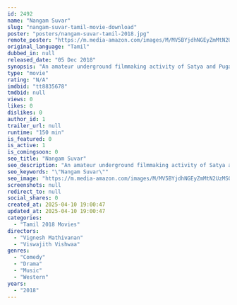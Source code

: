 ```yaml
---
id: 2492
name: "Nangam Suvar"
slug: "nangam-suvar-tamil-movie-download"
poster: "posters/nangam-suvar-tamil-2018.jpg"
remote_poster: "https://m.media-amazon.com/images/M/MV5BYjdhNGEyZmMtN2UzMS00YjA0LTk1NmEtZmY5MTA2OTMyNmRkXkEyXkFqcGdeQXVyMjUzMDg2OTI@._V1_SX300.jpg"
original_language: "Tamil"
dubbed_in: null
released_date: "05 Dec 2018"
synopsis: "An amateur underground filmmaking activity of Satya and Pugazh connects their lives and their film \"Zhagaram\", both involving characters dealing with loss, regret, guilt, latency and comeback."
type: "movie"
rating: "N/A"
imdbid: "tt8835678"
tmdbid: null
views: 0
likes: 0
dislikes: 0
author_id: 1
trailer_url: null
runtime: "150 min"
is_featured: 0
is_active: 1
is_comingsoon: 0
seo_title: "Nangam Suvar"
seo_description: "An amateur underground filmmaking activity of Satya and Pugazh connects their lives and their film \"Zhagaram\", both involving characters dealing with loss, regret, guilt, latency and comeback."
seo_keywords: "\"Nangam Suvar\""
seo_image: "https://m.media-amazon.com/images/M/MV5BYjdhNGEyZmMtN2UzMS00YjA0LTk1NmEtZmY5MTA2OTMyNmRkXkEyXkFqcGdeQXVyMjUzMDg2OTI@._V1_SX300.jpg"
screenshots: null
redirect_to: null
social_shares: 0
created_at: 2025-04-10 19:00:47
updated_at: 2025-04-10 19:00:47
categories:
  - "Tamil 2018 Movies"
directors:
  - "Vignesh Mathivanan"
  - "Viswajith Vishwaa"
genres:
  - "Comedy"
  - "Drama"
  - "Music"
  - "Western"
years:
  - "2018"
---
```

